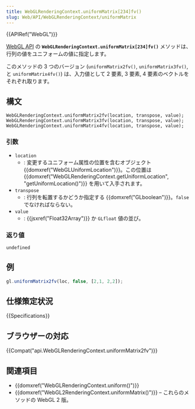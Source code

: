 ```yaml
---
title: WebGLRenderingContext.uniformMatrix[234]fv()
slug: Web/API/WebGLRenderingContext/uniformMatrix
---
```


{{APIRef("WebGL")}}

[WebGL API](/ja/docs/Web/API/WebGL_API) の **`WebGLRenderingContext.uniformMatrix[234]fv()`** メソッドは、行列の値をユニフォームの値に指定します。

このメソッドの 3 つのバージョン (`uniformMatrix2fv()`, `uniformMatrix3fv()`, と `uniformMatrix4fv()`) は、入力値として 2 要素, 3 要素, 4 要素のベクトルをそれぞれ取ります。

## 構文

```
WebGLRenderingContext.uniformMatrix2fv(location, transpose, value);
WebGLRenderingContext.uniformMatrix3fv(location, transpose, value);
WebGLRenderingContext.uniformMatrix4fv(location, transpose, value);
```

### 引数

- `location`
  - : 変更するユニフォーム属性の位置を含むオブジェクト {{domxref("WebGLUniformLocation")}}。この位置は {{domxref("WebGLRenderingContext.getUniformLocation", "getUniformLocation()")}} を用いて入手されます。
- `transpose`
  - : 行列を転置するかどうか指定する {{domxref("GLboolean")}}。`false` でなければならない。
- `value`
  - : {{jsxref("Float32Array")}} か `GLfloat` 値の並び。

### 返り値

`undefined`

## 例

```js
gl.uniformMatrix2fv(loc, false, [2,1, 2,2]);
```

## 仕様策定状況

{{Specifications}}

## ブラウザーの対応

{{Compat("api.WebGLRenderingContext.uniformMatrix2fv")}}

## 関連項目

- {{domxref("WebGLRenderingContext.uniform()")}}
- {{domxref("WebGL2RenderingContext.uniformMatrix()")}} – これらのメソッドの WebGL 2 版。
